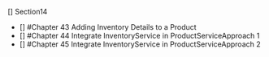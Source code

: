 [] Section14

- [] #Chapter 43 Adding Inventory Details to a Product
- [] #Chapter 44 Integrate InventoryService in ProductServiceApproach 1
- [] #Chapter 45 Integrate InventoryService in ProductServiceApproach 2
